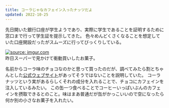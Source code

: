 ```yaml
---
title: コーラじゃなカフェイン入ったナッツだよ
updated: 2022-10-25
---
```


先日開いた銀行口座が学生ようであり、実際に学生であることを証明するために窓口まで行って学生証を提示してきた。
色々めんどくさくなることを想定していた口座開設だったがスムーズに行ってびっくりしている。

<a href="https://imgur.com/eAahbOW"><img src="https://i.imgur.com/eAahbOW.png" title="source: imgur.com" /></a>    
昨日スーパーで見かけて衝動買いしたお菓子。

名前からコーラ味のチョコなのかと思って買ったのだが、調べてみたら割とちゃんとした[公式ウェブサイト](https://www.scho-ka-kola.de/homepage-english.html)があってそうではないことを説明していた。
コーラナッツという実があるらしくそれの成分を入れることで、チョコにカフェインを注入しているみたい。
この缶一つ食べることでコーヒーいっぱいぶんのカフェインを摂取できるとのこと。味はまあ普通だが缶がかっこいいので空になったら何か別の小さなお菓子を入れたい。
